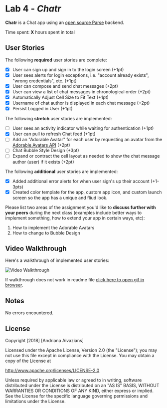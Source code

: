 
# Lab 4 - *Chatr*

**Chatr** is a Chat app using an [open source Parse](http://parseplatform.org/) backend.

Time spent: **X** hours spent in total

## User Stories

The following **required** user stories are complete:

- [x] User can sign up and sign in to the login screen (+1pt)
- [x] User sees alerts for login exceptions, i.e. "account already exists", "wrong credentials", etc. (+1pt)
- [x] User can compose and send chat messages (+2pt)
- [x] User can view a list of chat messages in chronological order (+2pt)
- [x] Automatically Adjust Cell Size to Fit Text (+1pt)
- [x] Username of chat author is displayed in each chat message (+2pt)
- [x] Persist Logged in User (+1pt)

The following **stretch** user stories are implemented:

- [ ] User sees an activity indicator while waiting for authentication (+1pt)
- [x] User can pull to refresh Chat feed (+1pt)
- [ ] Add an "Adorable Avatar" for each user by requesting an avatar from the [Adorable Avatars API](https://github.com/adorableio/avatars-api) (+2pt)
- [ ] Chat Bubble Style Design (+3pt)
- [ ] Expand or contract the cell layout as needed to show the chat message author (user) if it exists (+2pt)

The following **additional** user stories are implemented:

- [x] Added additional error alerts for when user sign's up their account (+1-3pts)
- [x] Created color template for the app, custom app icon, and custom launch screen so the app has a unique and fliud look.

Please list two areas of the assignment you'd like to **discuss further with your peers** during the next class (examples include better ways to implement something, how to extend your app in certain ways, etc):

1. How to implement the Adorable Avatars
2. How to change to Bubble Design

## Video Walkthrough

Here's a walkthrough of implemented user stories:

<img src='https://i.imgur.com/vRAM0SS.gif' title='Video Walkthrough' width='' alt='Video Walkthrough' />

If walkthrough does not work in readme file [click here to open gif in browser](https://imgur.com/vRAM0SS).

## Notes

No errors encountered.

## License

Copyright [2018] [Andriana Aivazians]

Licensed under the Apache License, Version 2.0 (the "License");
you may not use this file except in compliance with the License.
You may obtain a copy of the License at

http://www.apache.org/licenses/LICENSE-2.0

Unless required by applicable law or agreed to in writing, software
distributed under the License is distributed on an "AS IS" BASIS,
WITHOUT WARRANTIES OR CONDITIONS OF ANY KIND, either express or implied.
See the License for the specific language governing permissions and
limitations under the License.
